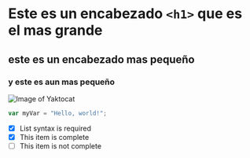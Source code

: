 # Este es un encabezado `<h1>` que es el mas grande
## este es un encabezado mas pequeño
### y este es aun mas pequeño

![Image of Yaktocat](https://octodex.github.com/images/yaktocat.png)

``` javascript
var myVar = "Hello, world!";
```
- [x] List syntax is required
- [x] This item is complete
- [ ] This item is not complete
